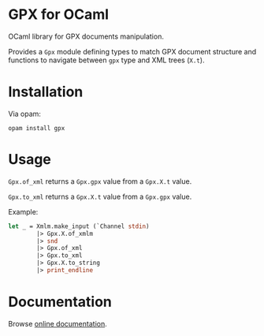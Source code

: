 # GPX for OCaml

OCaml library for GPX documents manipulation.

Provides a `Gpx` module defining types to match GPX document
structure and functions to navigate between `gpx` type and
XML trees (`X.t`).

# Installation

Via opam:

    opam install gpx

# Usage

`Gpx.of_xml` returns a `Gpx.gpx` value from a `Gpx.X.t` value.

`Gpx.to_xml` returns a `Gpx.X.t` value from a `Gpx.gpx` value.

Example:

```ocaml
let _ = Xmlm.make_input (`Channel stdin)
        |> Gpx.X.of_xmlm
        |> snd
        |> Gpx.of_xml
        |> Gpx.to_xml
        |> Gpx.X.to_string
        |> print_endline
```

# Documentation

Browse [online documentation](https://rundat.github.io/ocaml-gpx/).
